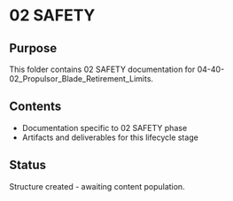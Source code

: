 # 02 SAFETY

## Purpose
This folder contains 02 SAFETY documentation for 04-40-02_Propulsor_Blade_Retirement_Limits.

## Contents
- Documentation specific to 02 SAFETY phase
- Artifacts and deliverables for this lifecycle stage

## Status
Structure created - awaiting content population.
